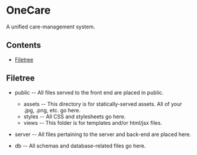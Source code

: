 # OneCare

A unified care-management system.

##  Contents

  * [Filetree](#filetree)

##  Filetree

 * public -- 
   All files served to the front end are placed in public.  
   * assets -- 
     This directory is for statically-served assets.  All of your .jpg, .png, etc. go here.
   * styles -- 
     All CSS and stylesheets go here.
   * views -- 
     This folder is for templates and/or html/jsx files.

 * server -- 
   All files pertaining to the server and back-end are placed here.
 * db -- 
   All schemas and database-related files go here.